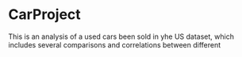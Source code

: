 # CarProject
This is an analysis of a used cars been sold in yhe US dataset, which includes several comparisons and correlations between different 
